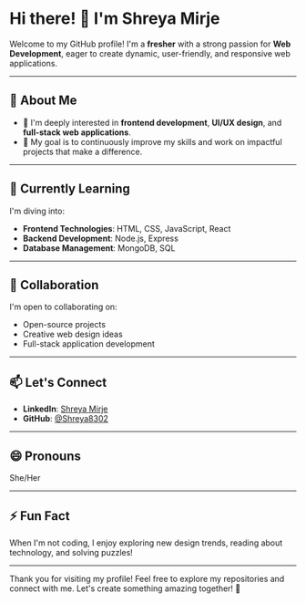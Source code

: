# Hi there! 👋 I'm Shreya Mirje  

Welcome to my GitHub profile! I'm a **fresher** with a strong passion for **Web Development**, eager to create dynamic, user-friendly, and responsive web applications.  

---

## 👀 About Me  
- 🌟 I'm deeply interested in **frontend development**, **UI/UX design**, and **full-stack web applications**.  
- 🎯 My goal is to continuously improve my skills and work on impactful projects that make a difference.  

---

## 🌱 Currently Learning  
I'm diving into:  
- **Frontend Technologies**: HTML, CSS, JavaScript, React  
- **Backend Development**: Node.js, Express  
- **Database Management**: MongoDB, SQL  

---

## 💞️ Collaboration  
I'm open to collaborating on:  
- Open-source projects  
- Creative web design ideas  
- Full-stack application development  

---

## 📫 Let's Connect  
- **LinkedIn**: [Shreya Mirje](https://www.linkedin.com/in/shreya-mirje-930204289)  
- **GitHub**: [@Shreya8302](https://github.com/Shreya8302)  

---

## 😄 Pronouns  
She/Her  

---

## ⚡ Fun Fact  
When I'm not coding, I enjoy exploring new design trends, reading about technology, and solving puzzles!  

---

Thank you for visiting my profile! Feel free to explore my repositories and connect with me. Let's create something amazing together! 🚀
